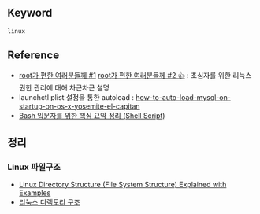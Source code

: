 ## Keyword
`linux`

## Reference
- [root가 편한 여러분들께 #1](http://beyondecloud.blogspot.kr/2015/02/root-1.html) [root가 편한 여러분들께 #2 :+1:](http://beyondecloud.blogspot.kr/2015/02/root-2.html) : 초심자를 위한 리눅스 권한 관리에 대해 차근차근 설명
- launchctl plist 설정을 통한 autoload : [how-to-auto-load-mysql-on-startup-on-os-x-yosemite-el-capitan](https://stackoverflow.com/questions/26476391/how-to-auto-load-mysql-on-startup-on-os-x-yosemite-el-capitan)
- [Bash 입문자를 위한 핵심 요약 정리 (Shell Script)](https://blog.gaerae.com/2015/01/bash-hello-world.html?m=1)

## 정리
### Linux 파일구조
- [Linux Directory Structure (File System Structure) Explained with Examples](https://www.thegeekstuff.com/2010/09/linux-file-system-structure)
- [리눅스 디렉토리 구조](http://webdir.tistory.com/101)